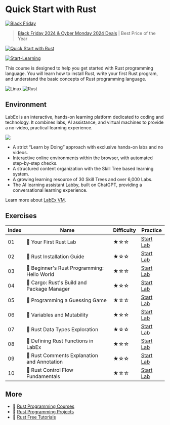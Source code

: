 # Quick Start with Rust

[![Black Friday](https://file.labex.io/images/labex-bf24.png)](https://labex.io/pricing)

> [Black Friday 2024 & Cyber Monday 2024 Deals](https://labex.io/pricing) | Best Price of the Year

[![Quick Start with Rust](https://cover-creator.appbot.io/quick-start-with-rust.png)](https://labex.io/courses/quick-start-with-rust)

[![Start-Learning](https://img.shields.io/badge/Start-Learning-whitesmoke?style=for-the-badge)](https://labex.io/courses/quick-start-with-rust)

This course is designed to help you get started with Rust programming language. You will learn how to install Rust, write your first Rust program, and understand the basic concepts of Rust programming language.

![Linux](https://img.shields.io/badge/Linux-whitesmoke?style=for-the-badge&logo=linux)
![Rust](https://img.shields.io/badge/Rust-whitesmoke?style=for-the-badge&logo=rust)


## Environment

LabEx is an interactive, hands-on learning platform dedicated to coding and technology. It combines labs, AI assistance, and virtual machines to provide a no-video, practical learning experience.

![](https://tutorial-screenshot.getvm.io/images/vm-1725247253.png)

- A strict “Learn by Doing” approach with exclusive hands-on labs and no videos.
- Interactive online environments within the browser, with automated step-by-step checks.
- A structured content organization with the Skill Tree based learning system.
- A growing learning resource of 30 Skill Trees and over 6,000 Labs.
- The AI learning assistant Labby, built on ChatGPT, providing a conversational learning experience.

Learn more about [LabEx VM](https://support.labex.io/using-labex/virtual-machine).

## Exercises

|   Index | Name                                       | Difficulty   | Practice                                                                                                                |
|---------|--------------------------------------------|--------------|-------------------------------------------------------------------------------------------------------------------------|
|      01 | 📖 Your First Rust Lab                      | ★☆☆          | <a target='_blank' href='https://labex.io/tutorials/rust-your-first-rust-lab-101055'>Start Lab</a>                      |
|      02 | 📖 Rust Installation Guide                  | ★☆☆          | <a target='_blank' href='https://labex.io/tutorials/rust-installation-guide-100383'>Start Lab</a>                       |
|      03 | 📖 Beginner's Rust Programming: Hello World | ★☆☆          | <a target='_blank' href='https://labex.io/tutorials/rust-beginner-s-rust-programming-hello-world-100384'>Start Lab</a>  |
|      04 | 📖 Cargo: Rust's Build and Package Manager  | ★☆☆          | <a target='_blank' href='https://labex.io/tutorials/rust-cargo-rust-s-build-and-package-manager-100385'>Start Lab</a>   |
|      05 | 📖 Programming a Guessing Game              | ★☆☆          | <a target='_blank' href='https://labex.io/tutorials/rust-programming-a-guessing-game-100386'>Start Lab</a>              |
|      06 | 📖 Variables and Mutability                 | ★☆☆          | <a target='_blank' href='https://labex.io/tutorials/rust-variables-and-mutability-100387'>Start Lab</a>                 |
|      07 | 📖 Rust Data Types Exploration              | ★☆☆          | <a target='_blank' href='https://labex.io/tutorials/rust-rust-data-types-exploration-100388'>Start Lab</a>              |
|      08 | 📖 Defining Rust Functions in LabEx         | ★☆☆          | <a target='_blank' href='https://labex.io/tutorials/rust-defining-rust-functions-in-labex-100389'>Start Lab</a>         |
|      09 | 📖 Rust Comments Explanation and Annotation | ★☆☆          | <a target='_blank' href='https://labex.io/tutorials/rust-rust-comments-explanation-and-annotation-100390'>Start Lab</a> |
|      10 | 📖 Rust Control Flow Fundamentals           | ★☆☆          | <a target='_blank' href='https://labex.io/tutorials/rust-rust-control-flow-fundamentals-100391'>Start Lab</a>           |

## More

- 🔗 [Rust Programming Courses](https://github.com/labex-labs/awesome-programming-courses)
- 🔗 [Rust Programming Projects](https://github.com/labex-labs/awesome-programming-projects)
- 🔗 [Rust Free Tutorials](https://github.com/labex-labs/rust-free-tutorials)

